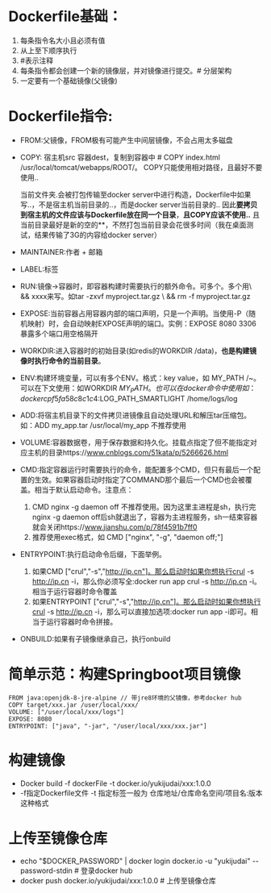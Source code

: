 # Dockerfile基础：
  1. 每条指令名大小且必须有值
  2. 从上至下顺序执行
  3. #表示注释
  4. 每条指令都会创建一个新的镜像层，并对镜像进行提交。# 分层架构
  5. 一定要有一个基础镜像(父镜像)

# Dockerfile指令:
- FROM:父镜像，FROM极有可能产生中间层镜像，不会占用太多磁盘
	
- COPY: 宿主机src 容器dest，复制到容器中 # COPY index.html /usr/local/tomcat/webapps/ROOT/。 COPY只能使用相对路径，且最好不要使用..
	
	当前文件夹.会被打包传输至docker server中进行构造，Dockerfile中如果写..，不是宿主机当前目录的..，而是docker server当前目录的..
	因此**要拷贝到宿主机的文件应该与Dockerfile放在同一个目录**，**且COPY应该不使用..**
	且当前目录最好是新的空的**，不然打包当前目录会花很多时间（我在桌面测试，结果传输了3G的内容给docker server）
	
- MAINTAINER:作者 + 邮箱

- LABEL:标签

- RUN:镜像->容器时，即容器构建时需要执行的额外命令。可多个。多个用\ && xxxx来写。如tar -zxvf myproject.tar.gz \ && rm -f myproject.tar.gz

- EXPOSE:当前容器占用容器内部的端口声明，只是一个声明。当使用-P（随机映射）时，会自动映射EXPOSE声明的端口。实例：EXPOSE 8080 3306 暴露多个端口用空格隔开

- WORKDIR:进入容器时的初始目录(如redis的WORKDIR /data)，**也是构建镜像时执行命令的当前目录**。

- ENV:构建环境变量，可以有多个ENV。格式：key value，如 MY_PATH /~。可以在下文使用：如WORKDIR $MY_PATH。也可以在docker命令中使用如：docker cp f5fa58c8c1c4:$LOG_PATH_SMARTLIGHT /home/logs/log
	
- ADD:将宿主机目录下的文件拷贝进镜像且自动处理URL和解压tar压缩包。如：ADD my_app.tar /usr/local/my_app 不推荐使用

- VOLUME:容器数据卷，用于保存数据和持久化。挂载点指定了但不能指定对应主机的目录https://www.cnblogs.com/51kata/p/5266626.html

- CMD:指定容器运行时需要执行的命令，能配置多个CMD，但只有最后一个配置的生效。如果容器启动时指定了COMMAND那个最后一个CMD也会被覆盖。相当于默认启动命令。注意点：
	1. CMD nginx -g daemon off 不推荐使用。因为这里主进程是sh，执行完nginx -g daemon off后sh就退出了，容器为主进程服务，sh一结束容器就会关闭https://www.jianshu.com/p/78f4591b7ff0
	2. 推荐使用exec格式，如 CMD ["nginx", "-g", "daemon off;"]

- ENTRYPOINT:执行启动命令后缀，下面举例。
  1. 如果CMD ["crul","-s","http://ip.cn"]。那么启动时如果你想执行crul -s http://ip.cn -i，那么你必须写全:docker run app crul -s http://ip.cn -i。相当于运行容器时命令覆盖
  2. 如果ENTRYPOINT ["crul","-s","http://ip.cn"]。那么启动时如果你想执行crul -s http://ip.cn -i，那么可以直接加选项:docker run app -i即可。相当于运行容器时命令拼接。

- ONBUILD:如果有子镜像继承自己，执行onbuild

# 简单示范：构建Springboot项目镜像
  ```
  FROM java:openjdk-8-jre-alpine // 带jre8环境的父镜像，参考docker hub
  COPY target/xxx.jar /user/local/xxx/
  VOLUME: ["/user/local/xxx/logs"]
  EXPOSE: 8080
  ENTRYPOINT: ["java", "-jar", "/user/local/xxx/xxx.jar"]
  ```

# 构建镜像
- Docker build -f dockerFile -t docker.io/yukijudai/xxx:1.0.0
- -f指定Dockerfile文件 -t 指定标签一般为 仓库地址/仓库命名空间/项目名:版本 这种格式

# 上传至镜像仓库
- echo "$DOCKER_PASSWORD" | docker login docker.io -u "yukijudai" --password-stdin # 登录docker hub
- docker push docker.io/yukijudai/xxx:1.0.0 # 上传至镜像仓库

